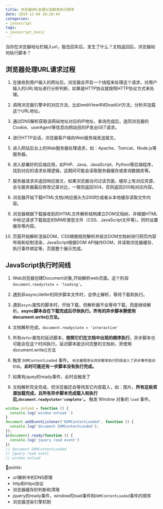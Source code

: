 ```yaml
---
title: 浏览器URL处理以及脚本执行顺序
date: 2019-12-04 16:28:44
categories:
- javascript
tags:
- javascript_basic
---
```

当你在浏览器地址栏输入url，敲击回车后，发生了什么？文档返回后，浏览器如何执行脚本？

## 浏览器处理URL请求过程

1. 在接收到用户输入的网址后，浏览器会开启一个线程来处理这个请求，对用户输入的URL地址进行分析判断，如果是HTTP协议就按照HTTP协议方式来处理。

2. 调用浏览器引擎中的对应方法，比如webView中的loadUrl方法，分析并加载这个URL地址。

3. 通过DNS解析获取该网站地址对应的IP地址，查询完成后，连同浏览器的Cookie、userAgent等信息向网站目的IP发出GET请求。

4. 进行HTTP会话，浏览器客户端向Web服务端发送报文。

5. 进入网站后台上的Web服务器处理请求，如：Apache、Tomcat、Node.js等服务器。

6. 进入部署好的后端应用，如PHP、Java、JavaScript、Python等后端程序，找到对应的请求处理逻辑，这期间可能会读取服务器缓存或查询数据库等。

7. 服务器请求并返回响应报文，如果浏览器访问过该页面，缓存上有对应资源，会与服务器最后修改记录对比，一致则返回304，否则返回200和对应内容。

8. 浏览器开始下载HTML文档(响应报头为200时)或者从本地缓存读取文件内容。

9. 浏览器根据下载接收到的HTML文件解析结构建立DOM文档树，并根据HTML中标记请求下载指定的MIME类型文件（CSS、JavaScript文件等）。同时设置缓存等内容。

10. 页面开始解析渲染DOM，CSS根据规则解析并结合DOM文档树进行网页内容布局和绘制渲染，JavaScript根据DOM API操作DOM，并读取浏览器缓存、执行事件绑定等，页面整个展示完成。

## JavaScript执行时间线

1. Web浏览器创建Document对象,开始解析web页面。这个阶段 `document.readystate = 'loading'`。

2. 遇到非async/defer的同步脚本文件时，会停止解析，等待下载和执行。

3. 遇到`async`属性的脚本时，开始下载，但解析器不会等待下载，而是继续解析。**async脚本会在下载完成后尽快执行。所有的异步脚本🈲️使用document.write()方法。**

4. 文档解析完成，`document.readystate = 'interactive'`

5. 所有`defer`属性的延迟脚本，**按照它们在文档中出现的顺序执行**。异步脚本也可能会在这个时间执行。延迟脚本能访问完整的文档树，🈲️使用document.write()方法

6. 触发 `DOMContentLoaded` 事件。 `标志着程序从同步脚本执行阶段进入了异步事件驱动阶段`。**此时可能还有一步脚本没有执行完成。**

7. 如果有jquey的ready事件，此时会触发了

8. 文档解析完全完成，但浏览器还会等待其它内容载入，如：图片。**所有这些资源加载完成，且所有异步脚本完成载入和执行后,`document.readystate='complete'`。** 触发 Window 对象的 `load` 事件。

```javascript
window.onload = function () {
  console.log('window onload ')
}
document.addEventListener('DOMContentLoaded', function () {
  console.log('document DOMContentLoaded');
});
$(document).ready(function () {
  console.log('jquery read event')
})
// document DOMContentLoaded
// jquery read event
// window onload
```

🎈points:

- url解析中的DNS原理
- http和https协议
- 浏览器缓存的判断和清理
- jquery的ready事件，window的load事件和`DOMContentLoaded`事件的顺序
- 浏览器渲染引擎机制
